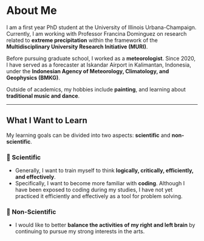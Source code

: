 # About Me

I am a first year PhD student at the University of Illinois Urbana-Champaign. Currently, I am working with Professor Francina Dominguez on research related to **extreme precipitation** within the framework of the **Multidisciplinary University Research Initiative (MURI)**.  

Before pursuing graduate school, I worked as a **meteorologist**. Since 2020, I have served as a forecaster at Iskandar Airport in Kalimantan, Indonesia, under the **Indonesian Agency of Meteorology, Climatology, and Geophysics (BMKG)**.  

Outside of academics, my hobbies include **painting**, and learning about **traditional music and dance**.  

---

## What I Want to Learn

My learning goals can be divided into two aspects: **scientific** and **non-scientific**.  

### 🔬 Scientific
- Generally, I want to train myself to think **logically, critically, efficiently, and effectively**.  
- Specifically, I want to become more familiar with **coding**. Although I have been exposed to coding during my studies, I have not yet practiced it efficiently and effectively as a tool for problem solving.  

### 🎨 Non-Scientific
- I would like to better **balance the activities of my right and left brain** by continuing to pursue my strong interests in the arts.  
